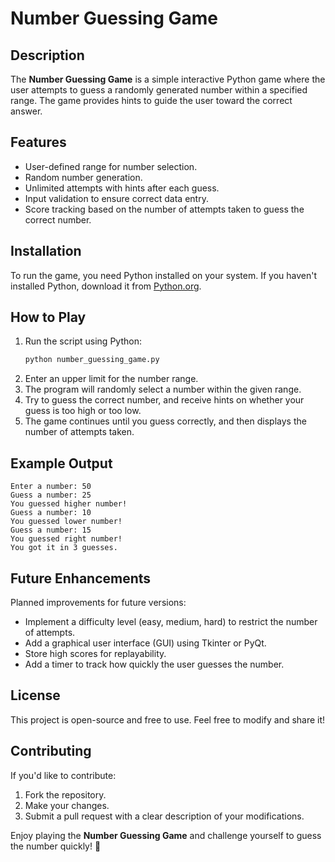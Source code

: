 # Number Guessing Game

## Description
The **Number Guessing Game** is a simple interactive Python game where the user attempts to guess a randomly generated number within a specified range. The game provides hints to guide the user toward the correct answer.

## Features
- User-defined range for number selection.
- Random number generation.
- Unlimited attempts with hints after each guess.
- Input validation to ensure correct data entry.
- Score tracking based on the number of attempts taken to guess the correct number.

## Installation
To run the game, you need Python installed on your system. If you haven't installed Python, download it from [Python.org](https://www.python.org/downloads/).

## How to Play
1. Run the script using Python:
   ```sh
   python number_guessing_game.py
   ```
2. Enter an upper limit for the number range.
3. The program will randomly select a number within the given range.
4. Try to guess the correct number, and receive hints on whether your guess is too high or too low.
5. The game continues until you guess correctly, and then displays the number of attempts taken.

## Example Output
```
Enter a number: 50
Guess a number: 25
You guessed higher number!
Guess a number: 10
You guessed lower number!
Guess a number: 15
You guessed right number!
You got it in 3 guesses.
```

## Future Enhancements
Planned improvements for future versions:
- Implement a difficulty level (easy, medium, hard) to restrict the number of attempts.
- Add a graphical user interface (GUI) using Tkinter or PyQt.
- Store high scores for replayability.
- Add a timer to track how quickly the user guesses the number.

## License
This project is open-source and free to use. Feel free to modify and share it!

## Contributing
If you'd like to contribute:
1. Fork the repository.
2. Make your changes.
3. Submit a pull request with a clear description of your modifications.

Enjoy playing the **Number Guessing Game** and challenge yourself to guess the number quickly! 🎯

